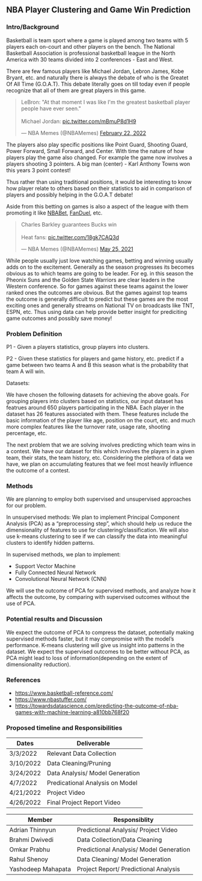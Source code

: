 ## NBA Player Clustering and Game Win Prediction

### Intro/Background

Basketball is team sport where a game is played among two teams with 5 players each on-court and other players on the bench. The National Basketball Association is professional basketball league in the North America with 30 teams divided into 2 conferences - East and West.

There are few famous players like Michael Jordan, Lebron James, Kobe Bryant, etc. and naturally there is always the debate of who is the Greatet Of All Time (G.O.A.T). This debate literally goes on till today even if people recognize that all of them are great players in this game. 

<blockquote class="twitter-tweet"><p lang="en" dir="ltr">LeBron: &quot;At that moment I was like I&#39;m the greatest basketball player people have ever seen.&quot; <br><br>Michael Jordan: <a href="https://t.co/mBmuP8d1H9">pic.twitter.com/mBmuP8d1H9</a></p>&mdash; NBA Memes (@NBAMemes) <a href="https://twitter.com/NBAMemes/status/1496001690549768197?ref_src=twsrc%5Etfw">February 22, 2022</a></blockquote> <script async src="https://platform.twitter.com/widgets.js" charset="utf-8"></script>

The players also play specific positions like Point Guard, Shooting Guard, Power Forward, Small Forward, and Center. With time the nature of how players play the game also changed. For example the game now involves a players shooting 3 pointers. A big man (center) - Karl Anthony Towns won this years 3 point contest! 

Thus rather than using traditional positions, it would be interesting to know how player relate to others based on their statistics to aid in comparison of players and possibly helping in the G.O.A.T debate!     

Aside from this betting on games is also a aspect of the league with them promoting it like [NBABet](https://www.nba.com/nbabet), [FanDuel](https://www.fanduel.com/tnt), etc.

<blockquote class="twitter-tweet"><p lang="en" dir="ltr">Charles Barkley guarantees Bucks win<br><br>Heat fans: <a href="https://t.co/18gk7CAQ3d">pic.twitter.com/18gk7CAQ3d</a></p>&mdash; NBA Memes (@NBAMemes) <a href="https://twitter.com/NBAMemes/status/1397024441368932352?ref_src=twsrc%5Etfw">May 25, 2021</a></blockquote> <script async src="https://platform.twitter.com/widgets.js" charset="utf-8"></script>

While people usually just love watching games, betting and winning usually adds on to the excitement. Generally as the season progresses its becomes obvious as to which teams are going to be leader. For eg. in this season the Pheonix Suns and the Golden State Warriors are clear leaders in the Western conference. So for games against these teams against the lower ranked ones the outcomes are obvious. But the games against top teams the outcome is generally difficult to predict but these games are the most exciting ones and generally streams on National TV on broadcasts like TNT, ESPN, etc. Thus using data can help provide better insight for prediciting game outcomes and possibly save money!

### Problem Definition

P1 - Given a players statistics, group players into clusters. 

P2 - Given these statistics for players and game history, etc. predict if a game between two teams A and B this season what is the probability that team A will win. 

Datasets:

We have chosen the following datasets for achieving the above goals. For grouping players into clusters based on statistics, our input dataset has featrues around 650 players participating in the NBA. Each player in the dataset has 26 features associated with them. These features include the basic information of the player like age, position on the court, etc. and much more complex features like the turnover rate, usage rate, shooting percentage, etc.

The next problem that we are solving involves predicting which team wins in a contest. We have our dataset for this which involves the players in a given team, their stats, the team history, etc. Considering the plethora of data we have, we plan on accumulating features that we feel most heavily influence the outcome of a contest.

### Methods

We are planning to employ both supervised and unsupervised approaches for our problem. 

In unsupervised methods:
We plan to implement Principal Component Analysis (PCA) as a “preprocessing step”, which should help us reduce the dimensionality of features to use for clustering/classification. We will also use k-means clustering to see if we can classify the data into meaningful clusters to identify hidden patterns.

In supervised methods, we plan to implement:
- Support Vector Machine
- Fully Connected Neural Network 
- Convolutional Neural Network (CNN)

We will use the outcome of PCA for supervised methods, and analyze how it affects the outcome, by comparing with supervised outcomes without the use of PCA.

### Potential results and Discussion

We expect the outcome of PCA to compress the dataset, potentially making supervised methods faster, but it may compromise with the model’s performance. K-means clustering will give us insight into patterns in the dataset. We expect the supervised outcomes to be better without PCA, as PCA might lead to loss of information(depending on the extent of dimensionality reduction).

### References

- https://www.basketball-reference.com/
- https://www.nbastuffer.com/
- https://towardsdatascience.com/predicting-the-outcome-of-nba-games-with-machine-learning-a810bb768f20


### Proposed timeline and Responsibilities

| Dates       | Deliverable                     |
| ----------- | ------------------------------- |
| 3/3/2022    | Relevant Data Collection        |
| 3/10/2022   | Data Cleaning/Pruning           |
| 3/24/2022   | Data Analysis/ Model Generation |
| 4/7/2022    | Predicational Analysis on Model |
| 4/21/2022   | Project Video                   |
| 4/26/2022   | Final Project Report Video      |


| Member             | Responsiblity                           |
| ------------------ | --------------------------------------- |
| Adrian Thinnyun    | Predictional Analysis/ Project Video    |
| Brahmi Dwivedi     | Data Collection/Data Cleaning           |
| Omkar Prabhu       | Predictional Analysis/ Model Generation |
| Rahul Shenoy       | Data Cleaning/ Model Generation         |
| Yashodeep Mahapata | Project Report/ Predictional Analysis   |




